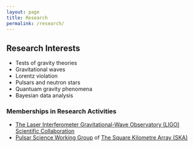 ```yaml
---
layout: page
title: Research
permalink: /research/
---
```


## Research Interests

- Tests of gravity theories
- Gravitational waves
- Lorentz violation
- Pulsars and neutron stars
- Quantuam gravity phenomena
- Bayesian data analysis

### Memberships in Research Activities

- [The Laser Interferometer Gravitational-Wave Observatory (LIGO) Scientific Collaboration](http://www.ligo.org/)
- [Pulsar Science Working Group](http://astronomers.skatelescope.org/science-working-groups/pulsars-tests-gravity/) of [The Square Kilometre Array (SKA)](https://www.skatelescope.org/)
